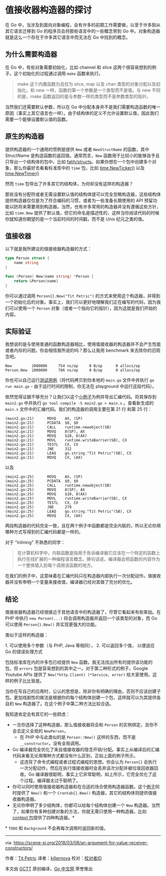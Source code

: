 # 值接收器构造器的探讨

在 Go 中，当涉及到面向对象编程，会有许多的前期工作需要做，以至于许多刚从其它语言迁移到 Go 的程序员会将那些语言中的一些概念带到 Go 中。对象构造器就是这么一个存在于许多其它语言中而无法在 Go 中找到的概念。

## 为什么需要构造器

在 Go 中，有些对象需要初始化，比如 channel 和 slice 这两个很容易想到的例子。这个初始化的过程通过调用 `make` 函数来执行。
> make 这个内置函数为且仅为 slice, map 以及 chan 类型的对象分配以及初始化。和 new 一样，函数的第一个参数是一个类型而不是值。与 new 不同的是，make 函数返回的是与参数一样的类型而不是参数类型的指针。

当然我们还需要默认参数，所以在 Go 中分配本身并不是我们需要构造函数的唯一原因（事实上其它语言也一样）。由于结构体的定义不允许设置默认值，因此我们需要一个能够设置默认值的函数。

## 原生的构造器
提供构造器的一个通用的惯例是提供 `New` 或者 `NewStructName` 的函数，其中 StructName 是构造函数的返回值。通常而言，`New` 函数用于比较小的能够自予且只导出一个结构体的包中，比如 [fatih/structs](https://godoc.org/github.com/fatih/structs#New)。如果你想在一个包中创建多个对象，那么你最好去看看标准库中的 `time` 包，比如 [time.NewTicker()](https://golang.org/pkg/time/#NewTicker) 以及 [time.NewTimer()](https://golang.org/pkg/time/#NewTicker)

然而 `time` 包导出了许多其它的结构体，为何却没有这样的构造器？

那些没有分配符或者无需设置默认值的结构体提可以完全忽略构造器，这些结构体提供构造器仅仅是为了符合编码的习惯，或者为一些准备长期使用的 API 预留功能以防将来需要用到构造器。当然，也有许多常用的构造器并没有遵循这些方针，比如 `time.Now` 提供了默认值，但它的命名是描述性的，这样当你阅读代码的时候你就知道你期望的是一个当前时间的时间戳，而不是 Unix 纪元之类的值。

## 值接收器

以下就是我所建议的值接收器构造器的方式：

```go
type Person struct {
    name string
}

func (Person) New(name string) *Person {
    return &Person{name}
}
```

你可以通过调用 `Person{}.New("Tit Petric")` 的方式来使用这个构造器，并得到一个初始化后的对象。事实上，我们可以更好地理解我们正在编写的代码，因为我们可以使用一个 `Person` 对象（或者一个指向它的指针），因为这就是我们开始的内容。

## 实际验证

我想说的是与使用普通的函数构造器相比，使用值接收器的构造器并不会产生性能或者内存的问题。你会相信我所说的吗？那么让我用 benchmark 来去除你的旧观念吧。

```
New         2000000     754 ns/op     0 B/op      0 allocs/op
Person.New  2000000     786 ns/op     0 B/op      0 allocs/op
```

你也可以自己运行[测试用例](https://play.golang.org/p/injCAoxZpVg)（将代码拷贝到你本地的 `main.go` 文件中并执行 `go run main.go` - 由于运行时间的限制，你无法在 playground 中运行这段代码）。

依然觉得证据不够充分？让我们以这个[小例子](https://play.golang.org/p/F4xsmeGwy5d)为例并导出汇编代码。将其保存到 `main2.go` 中并执行 `go tool compile -S main2.go > main.s` 。查看新生成的 `main.s` 文件中的汇编代码。我们的构造器的调用主要在第 21 行 和第 25 行：

```assembly
(main2.go:21)      MOVQ    AX, (SP)
(main2.go:21)      PCDATA  $0, $0
(main2.go:21)      CALL    runtime.newobject(SB)
(main2.go:21)      MOVQ    8(SP), AX
(main2.go:21)      MOVQ    $10, 8(AX)
(main2.go:21)      MOVL    runtime.writeBarrier(SB), CX
(main2.go:21)      TESTL   CX, CX
(main2.go:21)      JNE     312
(main2.go:21)      LEAQ    go.string."Tit Petric"(SB), CX
(main2.go:21)      MOVQ    CX, (AX)
```

以及

```assembly
(main2.go:25)      MOVQ    AX, (SP)
(main2.go:25)      PCDATA  $0, $0
(main2.go:25)      CALL    runtime.newobject(SB)
(main2.go:25)      MOVQ    8(SP), AX
(main2.go:25)      MOVQ    $10, 8(AX)
(main2.go:25)      MOVL    runtime.writeBarrier(SB), CX
(main2.go:25)      TESTL   CX, CX
(main2.go:25)      JNE     279
(main2.go:25)      LEAQ    go.string."Tit Petric"(SB), CX
(main2.go:25)      MOVQ    CX, (AX)
```

两段构造器的代码完全一致，且在两个例子中函数都是完全内联的，所以无论你用哪种方式写得到的汇编代码都是一样的。

对于 "inlining" 不熟悉的同学：

> 在计算机科学中，内联函数是指用于告诉编译器它应该在一个特定的函数上执行在线扩展的一种编程语言概念。换句话说，编译器会把函数的内容作为一个整体插入到每个调用该函数的地方。

在我们的例子中，这意味着在汇编代码只在构造器内部执行一次分配动作。值接收器并没有申明一个变量来接收值，编译器已经对其做了充分的优化。

## 结论

值接收器构造器已经很接近于其他语言中的构造器了，尽管它看起来有些笨拙。在 PHP 中执行 `new Person(...)` 将会调用构造器并返回一个该类型的对象，而 Go 可以使用 `Person{}.New()` 并实现更强大的功能。

类似于这样的构造器：

1\. 可以使用多个参数（与 PHP, Java 等相同），
2\. 可以返回多个值， 以便适应 Go 的错误处理方式

包括标准库在内的许多包已经提供 `New` 函数。我无法找出所有的提供该功能的包，但 `errors` 包是容易想到的其中之一。对于第二种形式的例子，Google Youtube APIs 提供了 `New(*http.Client) (*Service, error)` 给大家使用。这样的例子比比皆是。

当你在写自己的应用时，公认的思想是，除非你有明确的理由，否则不应该创建子包。更加戏剧性的做法是根据你的每个结构体创建一个包，这样就可以为其提供各自的 `New` 构造器了。在这个例子中第二种方法比较合适。

我知道肯定会有其它的一些顾虑：

* 一旦你选择了这种构造器，那么值接收器将会和 `Person` 的实例绑定，且你不会去定义全局的 `NewPerson`，
  * 在 PHP 中与此类似的是 `Person::New()` 这样的东西，而不是 `__constructor`。没有全局调用。
* Go 编译器完全优化了来自值接收器的隐含开销/分配。事实上从编译后的汇编代码来看无论用哪种方式都没有什么区别，正如上面的例子所示。
  * 这违背了命令式编程或者过程式编程的思想。你会认为 `Person{}` 会执行一次分配动作，然后在执行值接收器时会丢弃该次分配并被垃圾回收器回收。Go 编译器很聪明，事实上它非常聪明，如上所示，它完全优化了这个过程。编译器太过于聪明了。
* 你可以同时使用值接收器构造器和在合适的场合使用构造器函数。这个[例子](https://github.com/titpetric/go-web-crontab/blob/master/crontab/crontab.go)同时提供了 `New()` 和一个 `Crontab{}.New()` 构造器，其它的结构体则提供值接收器构造器。
* 无论你申明了多少结构体，你都可以给每个结构体创建一个 `New` 构造器。当然了，如果你有多种创建对象的方法，你就无需只使用一种构造器。比如 [context 包](https://golang.org/pkg/context/)提供了四种构造器。*

\* `TODO` 和 `Background` 不会再每次调用时返回新的值。

----------------

via: https://scene-si.org/2018/03/08/an-argument-for-value-receiver-constructors/

作者：[Tit Petric](https://scene-si.org/about)
译者：[killernova](https://github.com/killernova)
校对：[校对者ID](https://github.com/校对者ID)

本文由 [GCTT](https://github.com/studygolang/GCTT) 原创编译，[Go 中文网](https://studygolang.com/) 荣誉推出